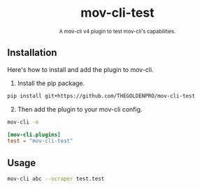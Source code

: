 <div align="center">

  # mov-cli-test
  <sub>A mov-cli v4 plugin to test mov-cli's capabilities.</sub>

</div>

## Installation
Here's how to install and add the plugin to mov-cli.

1. Install the pip package.
```sh
pip install git+https://github.com/THEGOLDENPRO/mov-cli-test
```
2. Then add the plugin to your mov-cli config.
```sh
mov-cli -e
```
```toml
[mov-cli.plugins]
test = "mov-cli-test"
```

## Usage
```sh
mov-cli abc --scraper test.test
```
